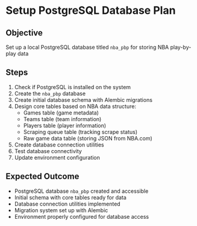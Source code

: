 # Setup PostgreSQL Database Plan

## Objective
Set up a local PostgreSQL database titled `nba_pbp` for storing NBA play-by-play data

## Steps
1. Check if PostgreSQL is installed on the system
2. Create the `nba_pbp` database
3. Create initial database schema with Alembic migrations
4. Design core tables based on NBA data structure:
   - Games table (game metadata)
   - Teams table (team information)
   - Players table (player information)
   - Scraping queue table (tracking scrape status)
   - Raw game data table (storing JSON from NBA.com)
5. Create database connection utilities
6. Test database connectivity
7. Update environment configuration

## Expected Outcome
- PostgreSQL database `nba_pbp` created and accessible
- Initial schema with core tables ready for data
- Database connection utilities implemented
- Migration system set up with Alembic
- Environment properly configured for database access